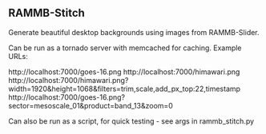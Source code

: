 RAMMB-Stitch
------------
Generate beautiful desktop backgrounds using images from RAMMB-Slider.

Can be run as a tornado server with memcached for caching. Example URLs:

http://localhost:7000/goes-16.png
http://localhost:7000/himawari.png
http://localhost:7000/himawari.png?width=1920&height=1068&filters=trim,scale,add_px_top:22,timestamp
http://localhost:7000/goes-16.png?sector=mesoscale_01&product=band_13&zoom=0

Can also be run as a script, for quick testing - see args in rammb_stitch.py
